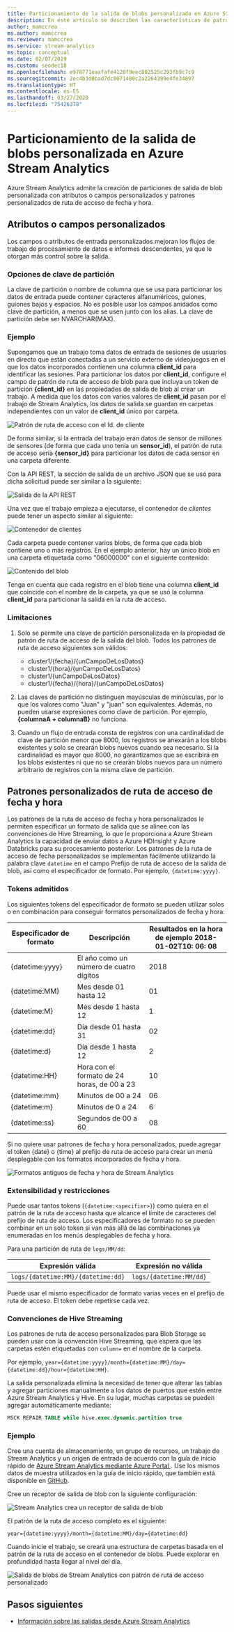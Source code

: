 ```yaml
---
title: Particionamiento de la salida de blobs personalizada en Azure Stream Analytics
description: En este artículo se describen las características de patrones personalizados de rutas de acceso de fecha y hora y de atributo o campo personalizado para la salida de Blob Storage desde trabajos de Azure Stream Analytics.
author: mamccrea
ms.author: mamccrea
ms.reviewer: mamccrea
ms.service: stream-analytics
ms.topic: conceptual
ms.date: 02/07/2019
ms.custom: seodec18
ms.openlocfilehash: e978771eaafafe4120f9eec802525c293fb9c7c9
ms.sourcegitcommit: 2ec4b3d0bad7dc0071400c2a2264399e4fe34897
ms.translationtype: HT
ms.contentlocale: es-ES
ms.lasthandoff: 03/27/2020
ms.locfileid: "75426378"
---
```

# <a name="azure-stream-analytics-custom-blob-output-partitioning"></a>Particionamiento de la salida de blobs personalizada en Azure Stream Analytics

Azure Stream Analytics admite la creación de particiones de salida de blob personalizada con atributos o campos personalizados y patrones personalizados de ruta de acceso de fecha y hora. 

## <a name="custom-field-or-attributes"></a>Atributos o campos personalizados

Los campos o atributos de entrada personalizados mejoran los flujos de trabajo de procesamiento de datos e informes descendentes, ya que le otorgan más control sobre la salida.

### <a name="partition-key-options"></a>Opciones de clave de partición

La clave de partición o nombre de columna que se usa para particionar los datos de entrada puede contener caracteres alfanuméricos, guiones, guiones bajos y espacios. No es posible usar los campos anidados como clave de partición, a menos que se usen junto con los alias. La clave de partición debe ser NVARCHAR(MAX).

### <a name="example"></a>Ejemplo

Supongamos que un trabajo toma datos de entrada de sesiones de usuarios en directo que están conectadas a un servicio externo de videojuegos en el que los datos incorporados contienen una columna **client_id** para identificar las sesiones. Para particionar los datos por **client_id**, configure el campo de patrón de ruta de acceso de blob para que incluya un token de partición **{client_id}** en las propiedades de salida de blob al crear un trabajo. A medida que los datos con varios valores de **client_id** pasan por el trabajo de Stream Analytics, los datos de salida se guardan en carpetas independientes con un valor de **client_id** único por carpeta.

![Patrón de ruta de acceso con el Id. de cliente](./media/stream-analytics-custom-path-patterns-blob-storage-output/stream-analytics-path-pattern-client-id.png)

De forma similar, si la entrada del trabajo eran datos de sensor de millones de sensores (de forma que cada uno tenía un **sensor_id**), el patrón de ruta de acceso sería **{sensor_id}** para particionar los datos de cada sensor en una carpeta diferente.  


Con la API REST, la sección de salida de un archivo JSON que se usó para dicha solicitud puede ser similar a la siguiente:  

![Salida de la API REST](./media/stream-analytics-custom-path-patterns-blob-storage-output/stream-analytics-rest-output.png)

Una vez que el trabajo empieza a ejecutarse, el contenedor de *clientes* puede tener un aspecto similar al siguiente:  

![Contenedor de clientes](./media/stream-analytics-custom-path-patterns-blob-storage-output/stream-analytics-clients-container.png)

Cada carpeta puede contener varios blobs, de forma que cada blob contiene uno o más registros. En el ejemplo anterior, hay un único blob en una carpeta etiquetada como "06000000" con el siguiente contenido:

![Contenido del blob](./media/stream-analytics-custom-path-patterns-blob-storage-output/stream-analytics-blob-contents.png)

Tenga en cuenta que cada registro en el blob tiene una columna **client_id** que coincide con el nombre de la carpeta, ya que se usó la columna **client_id** para particionar la salida en la ruta de acceso.

### <a name="limitations"></a>Limitaciones

1. Solo se permite una clave de partición personalizada en la propiedad de patrón de ruta de acceso de la salida del blob. Todos los patrones de ruta de acceso siguientes son válidos:

   * cluster1/{fecha}/{unCampoDeLosDatos}  
   * cluster1/{hora}/{unCampoDeLosDatos}  
   * cluster1/{unCampoDeLosDatos}  
   * cluster1/{fecha}/{hora}/{unCampoDeLosDatos} 
   
2. Las claves de partición no distinguen mayúsculas de minúsculas, por lo que los valores como "Juan" y "juan" son equivalentes. Además, no pueden usarse expresiones como clave de partición. Por ejemplo, **{columnaA + columnaB}** no funciona.  

3. Cuando un flujo de entrada consta de registros con una cardinalidad de clave de partición menor que 8000, los registros se anexarán a los blobs existentes y solo se crearán blobs nuevos cuando sea necesario. Si la cardinalidad es mayor que 8000, no garantizamos que se escribirá en los blobs existentes ni que no se crearán blobs nuevos para un número arbitrario de registros con la misma clave de partición.

## <a name="custom-datetime-path-patterns"></a>Patrones personalizados de ruta de acceso de fecha y hora

Los patrones de la ruta de acceso de fecha y hora personalizados le permiten especificar un formato de salida que se alinee con las convenciones de Hive Streaming, lo que le proporciona a Azure Stream Analytics la capacidad de enviar datos a Azure HDInsight y Azure Databricks para su procesamiento posterior. Los patrones de la ruta de acceso de fecha personalizados se implementan fácilmente utilizando la palabra clave `datetime` en el campo Prefijo de ruta de acceso de la salida de blob, así como el especificador de formato. Por ejemplo, `{datetime:yyyy}`.

### <a name="supported-tokens"></a>Tokens admitidos

Los siguientes tokens del especificador de formato se pueden utilizar solos o en combinación para conseguir formatos personalizados de fecha y hora:

|Especificador de formato   |Descripción   |Resultados en la hora de ejemplo 2018-01-02T10: 06: 08|
|----------|-----------|------------|
|{datetime:yyyy}|El año como un número de cuatro dígitos|2018|
|{datetime:MM}|Mes desde 01 hasta 12|01|
|{datetime:M}|Mes desde 1 hasta 12|1|
|{datetime:dd}|Día desde 01 hasta 31|02|
|{datetime:d}|Día desde 1 hasta 12|2|
|{datetime:HH}|Hora con el formato de 24 horas, de 00 a 23|10|
|{datetime:mm}|Minutos de 00 a 24|06|
|{datetime:m}|Minutos de 0 a 24|6|
|{datetime:ss}|Segundos de 00 a 60|08|

Si no quiere usar patrones de fecha y hora personalizados, puede agregar el token {date} o {time} al prefijo de ruta de acceso para crear un menú desplegable con los formatos incorporados de fecha y hora.

![Formatos antiguos de fecha y hora de Stream Analytics](./media/stream-analytics-custom-path-patterns-blob-storage-output/stream-analytics-old-date-time-formats.png)

### <a name="extensibility-and-restrictions"></a>Extensibilidad y restricciones

Puede usar tantos tokens (`{datetime:<specifier>}`) como quiera en el patrón de la ruta de acceso hasta que alcance el límite de caracteres del prefijo de ruta de acceso. Los especificadores de formato no se pueden combinar en un solo token si van más allá de las combinaciones ya enumeradas en los menús desplegables de fecha y hora. 

Para una partición de ruta de `logs/MM/dd`:

|Expresión válida   |Expresión no válida   |
|----------|-----------|
|`logs/{datetime:MM}/{datetime:dd}`|`logs/{datetime:MM/dd}`|

Puede usar el mismo especificador de formato varias veces en el prefijo de ruta de acceso. El token debe repetirse cada vez.

### <a name="hive-streaming-conventions"></a>Convenciones de Hive Streaming

Los patrones de ruta de acceso personalizados para Blob Storage se pueden usar con la convención Hive Streaming, que espera que las carpetas estén etiquetadas con `column=` en el nombre de la carpeta.

Por ejemplo, `year={datetime:yyyy}/month={datetime:MM}/day={datetime:dd}/hour={datetime:HH}`.

La salida personalizada elimina la necesidad de tener que alterar las tablas y agregar particiones manualmente a los datos de puertos que estén entre Azure Stream Analytics y Hive. En su lugar, muchas carpetas se pueden agregar automáticamente mediante:

```SQL
MSCK REPAIR TABLE while hive.exec.dynamic.partition true
```

### <a name="example"></a>Ejemplo

Cree una cuenta de almacenamiento, un grupo de recursos, un trabajo de Stream Analytics y un origen de entrada de acuerdo con la guía de inicio rápido de [Azure Stream Analytics mediante Azure Portal ](stream-analytics-quick-create-portal.md). Use los mismos datos de muestra utilizados en la guía de inicio rápido, que también está disponible en [GitHub](https://raw.githubusercontent.com/Azure/azure-stream-analytics/master/Samples/GettingStarted/HelloWorldASA-InputStream.json).

Cree un receptor de salida de blob con la siguiente configuración:

![Stream Analytics crea un receptor de salida de blob](./media/stream-analytics-custom-path-patterns-blob-storage-output/stream-analytics-create-output-sink.png)

El patrón de la ruta de acceso completo es el siguiente:


`year={datetime:yyyy}/month={datetime:MM}/day={datetime:dd}`


Cuando inicie el trabajo, se creará una estructura de carpetas basada en el patrón de la ruta de acceso en el contenedor de blobs. Puede explorar en profundidad hasta llegar al nivel del día.

![Salida de blobs de Stream Analytics con patrón de ruta de acceso personalizado](./media/stream-analytics-custom-path-patterns-blob-storage-output/stream-analytics-blob-output-folder-structure.png)

## <a name="next-steps"></a>Pasos siguientes

* [Información sobre las salidas desde Azure Stream Analytics](stream-analytics-define-outputs.md)
